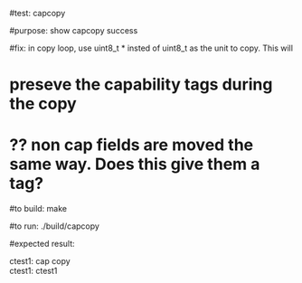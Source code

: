 #test:  capcopy  

#purpose:  show capcopy success

#fix: in copy loop, use uint8_t * insted of uint8_t as the unit to copy. This will
#     preseve the capability tags during the copy
#     ?? non cap fields are moved the same way.  Does this give them a tag?  

#to build:
make 

#to run:
./build/capcopy

#expected result:

ctest1: cap copy  
ctest1: ctest1






